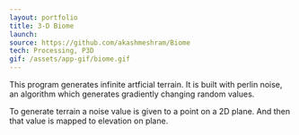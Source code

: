 ```yaml
---
layout: portfolio
title: 3-D Biome
launch: 
source: https://github.com/akashmeshram/Biome
tech: Processing, P3D
gif: /assets/app-gif/biome.gif
---
```


This program generates infinite artficial terrain.
It is built with perlin noise, an algorithm which generates gradiently changing random values.

To generate terrain a noise value is given to a point on a 2D plane. And then that value 
is mapped to elevation on plane.

 
